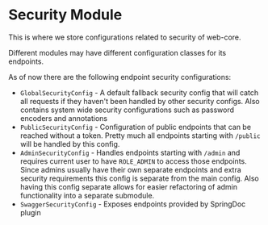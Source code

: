# Security Module

This is where we store configurations related to security
of web-core.

Different modules may have different configuration classes
for its endpoints.

As of now there are the following endpoint security 
configurations:

* `GlobalSecurityConfig` - A default fallback security
  config that will catch all requests if they haven't
  been handled by other security configs. Also contains
  system wide security configurations such as password
  encoders and annotations
* `PublicSecurityConfig` - Configuration of public endpoints
  that can be reached without a token. Pretty much all
  endpoints starting with `/public` will be handled by this
  config.
* `AdminSecurityConfig` - Handles endpoints starting with
  `/admin` and requires current user to have `ROLE_ADMIN`
  to access those endpoints. Since admins usually have
  their own separate endpoints and extra security requirements
  this config is separate from the main config. Also
  having this config separate allows for easier refactoring
  of admin functionality into a separate submodule.
* `SwaggerSecurityConfig` - Exposes endpoints provided by
  SpringDoc plugin